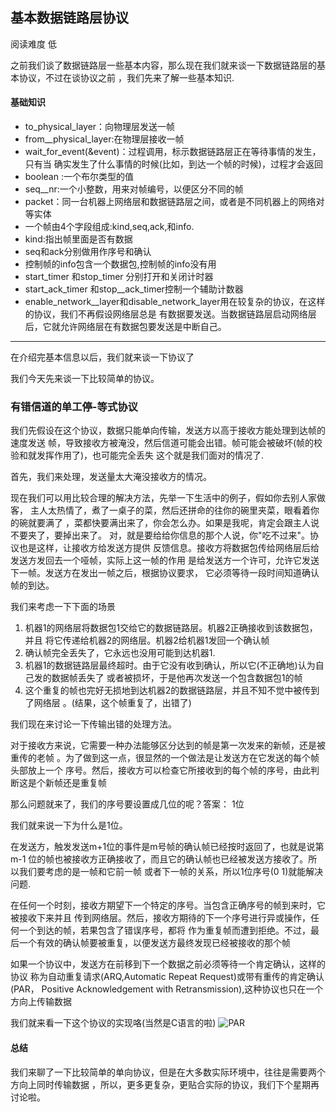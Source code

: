 ## 基本数据链路层协议
阅读难度 低

之前我们谈了数据链路层一些基本内容，那么现在我们就来谈一下数据链路层的基本协议，不过在谈协议之前
，我们先来了解一些基本知识.
#### 基础知识
* to_physical_layer：向物理层发送一帧
* from__physical_layer:在物理层接收一帧
* wait_for_event(&event)：过程调用，标示数据链路层正在等待事情的发生，只有当
确实发生了什么事情的时候(比如，到达一个帧的时候)，过程才会返回
* boolean :一个布尔类型的值
* seq__nr:一个小整数，用来对帧编号，以便区分不同的帧
* packet：同一台机器上网络层和数据链路层之间，或者是不同机器上的网络对等实体
* 一个帧由4个字段组成:kind,seq,ack,和info.
* kind:指出帧里面是否有数据
* seq和ack分别做用作序号和确认
* 控制帧的info包含一个数据包,控制帧的info没有用
* start_timer 和stop_timer 分别打开和关闭计时器
* start_ack_timer 和stop__ack_timer控制一个辅助计数器
* enable_network__layer和disable_network_layer用在较复杂的协议，在这样的协议，我们不再假设网络层总是
有数据要发送。当数据链路层启动网络层后，它就允许网络层在有数据包要发送是中断自己。
***
在介绍完基本信息以后，我们就来谈一下协议了

我们今天先来谈一下比较简单的协议。
### 有错信道的单工停-等式协议
我们先假设在这个协议，数据只能单向传输，发送方以高于接收方能处理到达帧的速度发送
帧，导致接收方被淹没，然后信道可能会出错。帧可能会被破坏(帧的校验和就发挥作用了)，也可能完全丢失
这个就是我们面对的情况了.

首先，我们来处理，发送量太大淹没接收方的情况。

现在我们可以用比较合理的解决方法，先举一下生活中的例子，假如你去别人家做客，
主人太热情了，煮了一桌子的菜，然后还拼命的往你的碗里夹菜，眼看着你的碗就要满了
，菜都快要满出来了，你会怎么办。如果是我呢，肯定会跟主人说不要夹了，要掉出来了。
对，就是要给给你信息的那个人说，你"吃不过来"。协议也是这样，让接收方给发送方提供
反馈信息。接收方将数据包传给网络层后给发送方发回去一个哑帧，实际上这一帧的作用
是给发送方一个许可，允许它发送下一帧。发送方在发出一帧之后，根据协议要求，
它必须等待一段时间知道确认帧的到达。


我们来考虑一下下面的场景
1.  机器1的网络层将数据包1交给它的数据链路层。机器2正确接收到该数据包，并且
将它传递给机器2的网络层。机器2给机器1发回一个确认帧
2. 确认帧完全丢失了，它永远也没用可能到达机器1.
3. 机器1的数据链路层最终超时。由于它没有收到确认，所以它(不正确地)认为自己发的数据帧丢失了
或者被损坏，于是他再次发送一个包含数据包1的帧
4. 这个重复的帧也完好无损地到达机器2的数据链路层，并且不知不觉中被传到了网络层
。(结果，这个帧重复了，出错了)


我们现在来讨论一下传输出错的处理方法。


对于接收方来说，它需要一种办法能够区分达到的帧是第一次发来的新帧，还是被重传的老帧
。为了做到这一点，很显然的一个做法是让发送方在它发送的每个帧头部放上一个
序号。然后，接收方可以检查它所接收到的每个帧的序号，由此判断这是个新帧还是重复帧

那么问题就来了，我们的序号要设置成几位的呢？答案： 1位

我们就来说一下为什么是1位。

在发送方，触发发送m+1位的事件是m号帧的确认帧已经按时返回了，也就是说第m-1
位的帧也被接收方正确接收了，而且它的确认帧也已经被发送方接收了。所以我们要考虑的是一帧和它前一帧
或者下一帧的关系，所以1位序号(0 1)就能解决问题.

在任何一个时刻，接收方期望下一个特定的序号。当包含正确序号的帧到来时，它被接收下来并且
传到网络层。然后，接收方期待的下一个序号进行异或操作，任何一个到达的帧，若果包含了错误序号，都将
作为重复帧而遭到拒绝。不过，最后一个有效的确认帧要被重复，以便发送方最终发现已经被接收的那个帧

如果一个协议中，发送方在前移到下一个数据之前必须等待一个肯定确认，这样的协议
称为自动重复请求(ARQ,Automatic Repeat Request)或带有重传的肯定确认(PAR，
Positive Acknowledgement with Retransmission),这种协议也只在一个方向上传输数据

我们就来看一下这个协议的实现咯(当然是C语言的啦)
![PAR](https://github.com/SeaHub/BlogOfComputerNetwork/blob/master/res/par.png)
#### 总结
我们来聊了一下比较简单的单向协议，但是在大多数实际环境中，往往是需要两个方向上同时传输数据
，所以，更多更复杂，更贴合实际的协议，我们下个星期再讨论啦。
